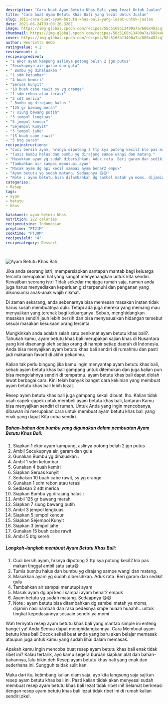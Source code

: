 ```yaml
---
description: "Cara buat Ayam Betutu Khas Bali yang lezat Untuk Jualan"
title: "Cara buat Ayam Betutu Khas Bali yang lezat Untuk Jualan"
slug: 1011-cara-buat-ayam-betutu-khas-bali-yang-lezat-untuk-jualan
date: 2021-06-24T03:08:26.328Z
image: https://img-global.cpcdn.com/recipes/58c5168b13400a7a/680x482cq70/ayam-betutu-khas-bali-foto-resep-utama.jpg
thumbnail: https://img-global.cpcdn.com/recipes/58c5168b13400a7a/680x482cq70/ayam-betutu-khas-bali-foto-resep-utama.jpg
cover: https://img-global.cpcdn.com/recipes/58c5168b13400a7a/680x482cq70/ayam-betutu-khas-bali-foto-resep-utama.jpg
author: Henrietta Webb
ratingvalue: 4.2
reviewcount: 4
recipeingredient:
- "1 ekor ayam kampung aslinya potong belah 2 jgn putus"
- "Secukupnya air garam dan gula"
- " Bumbu yg dihaluskan "
- "1 sdm ketumbar"
- "4 buah kemiri"
- "Seruas kunyit"
- "10 buah cabe rawit sy yg orange"
- "1 sdm rebon atau terasi"
- "2 sdt merica"
- " Bumbu yg dirajang halus "
- "125 gr bawang merah"
- "7 siung bawang putih"
- "3 jempol lengkuas"
- "5 jempol kencur"
- "Sejempol Kunyit"
- "3 jempol jahe"
- "15 buah cabe rawit"
- "5 btg sereh"
recipeinstructions:
- "Cuci bersih ayam, hrsnya dipotong 2 ttp sya potong kecil2 klo pas makan tinggal ambil satu satu😄"
- "Tumis bumbu halus dan bumbu yg dirajang sampe wangi dan matang."
- "Masukkan ayam yg sudah dibersihkan. Aduk rata. Beri garam dan sedikit gula"
- "Tambahkan air sampai menutupi ayam"
- "Masak ayam dg api kecil sampai ayam benar2 empuk"
- "Ayam betutu yg sudah matang. Sedaapnya 😋😋"
- "Note : ayam betutu bisa ditambahkan dg sambel matah ya moms, dijamin nasi nambah dan rasa pedesnya smpe huaah huaahh.. untuk tingkat kepedasannya sesuain sendiri ya momi"
categories:
- Resep
tags:
- ayam
- betutu
- khas

katakunci: ayam betutu khas 
nutrition: 222 calories
recipecuisine: Indonesian
preptime: "PT21M"
cooktime: "PT39M"
recipeyield: "4"
recipecategory: Dessert

---
```



![Ayam Betutu Khas Bali](https://img-global.cpcdn.com/recipes/58c5168b13400a7a/680x482cq70/ayam-betutu-khas-bali-foto-resep-utama.jpg)

Jika anda seorang istri, mempersiapkan santapan mantab bagi keluarga tercinta merupakan hal yang sangat menyenangkan untuk kita sendiri. Kewajiban seorang istri Tidak sekedar menjaga rumah saja, namun anda juga harus menyediakan keperluan gizi terpenuhi dan panganan yang dikonsumsi anak-anak wajib nikmat.

Di zaman  sekarang, anda sebenarnya bisa memesan masakan instan tidak harus susah membuatnya dulu. Tetapi ada juga mereka yang memang mau menyajikan yang terenak bagi keluarganya. Sebab, menghidangkan masakan sendiri jauh lebih bersih dan bisa menyesuaikan hidangan tersebut sesuai masakan kesukaan orang tercinta. 



Mungkinkah anda adalah salah satu penikmat ayam betutu khas bali?. Tahukah kamu, ayam betutu khas bali merupakan sajian khas di Nusantara yang kini disenangi oleh setiap orang di hampir setiap daerah di Indonesia. Anda bisa menyajikan ayam betutu khas bali sendiri di rumahmu dan pasti jadi makanan favorit di akhir pekanmu.

Kalian tak perlu bingung jika kamu ingin menyantap ayam betutu khas bali, sebab ayam betutu khas bali gampang untuk ditemukan dan juga kalian pun bisa mengolahnya sendiri di tempatmu. ayam betutu khas bali dapat diolah lewat berbagai cara. Kini telah banyak banget cara kekinian yang membuat ayam betutu khas bali lebih lezat.

Resep ayam betutu khas bali juga gampang sekali dibuat, lho. Kalian tidak usah capek-capek untuk membeli ayam betutu khas bali, lantaran Kamu bisa menyajikan sendiri di rumah. Untuk Anda yang ingin mencobanya, dibawah ini merupakan cara untuk membuat ayam betutu khas bali yang enak yang dapat Kita coba sendiri.

<!--inarticleads1-->

##### Bahan-bahan dan bumbu yang digunakan dalam pembuatan Ayam Betutu Khas Bali:

1. Siapkan 1 ekor ayam kampung, aslinya potong belah 2 jgn putus
1. Ambil Secukupnya air, garam dan gula
1. Gunakan  Bumbu yg dihaluskan :
1. Ambil 1 sdm ketumbar
1. Gunakan 4 buah kemiri
1. Siapkan Seruas kunyit
1. Sediakan 10 buah cabe rawit, sy yg orange
1. Gunakan 1 sdm rebon atau terasi
1. Sediakan 2 sdt merica
1. Siapkan  Bumbu yg dirajang halus :
1. Ambil 125 gr bawang merah
1. Siapkan 7 siung bawang putih
1. Ambil 3 jempol lengkuas
1. Siapkan 5 jempol kencur
1. Siapkan Sejempol Kunyit
1. Siapkan 3 jempol jahe
1. Gunakan 15 buah cabe rawit
1. Ambil 5 btg sereh




<!--inarticleads2-->

##### Langkah-langkah membuat Ayam Betutu Khas Bali:

1. Cuci bersih ayam, hrsnya dipotong 2 ttp sya potong kecil2 klo pas makan tinggal ambil satu satu😄
1. Tumis bumbu halus dan bumbu yg dirajang sampe wangi dan matang.
1. Masukkan ayam yg sudah dibersihkan. Aduk rata. Beri garam dan sedikit gula
1. Tambahkan air sampai menutupi ayam
1. Masak ayam dg api kecil sampai ayam benar2 empuk
1. Ayam betutu yg sudah matang. Sedaapnya 😋😋
1. Note : ayam betutu bisa ditambahkan dg sambel matah ya moms, dijamin nasi nambah dan rasa pedesnya smpe huaah huaahh.. untuk tingkat kepedasannya sesuain sendiri ya momi




Wah ternyata resep ayam betutu khas bali yang mantab simple ini enteng banget ya! Anda Semua dapat menghidangkannya. Cara Membuat ayam betutu khas bali Cocok sekali buat anda yang baru akan belajar memasak ataupun juga untuk kamu yang sudah lihai dalam memasak.

Apakah kamu ingin mencoba buat resep ayam betutu khas bali enak tidak ribet ini? Kalau tertarik, ayo kamu segera buruan siapkan alat dan bahan-bahannya, lalu bikin deh Resep ayam betutu khas bali yang enak dan sederhana ini. Sungguh taidak sulit kan. 

Maka dari itu, ketimbang kalian diam saja, ayo kita langsung saja sajikan resep ayam betutu khas bali ini. Pasti kalian tiidak akan menyesal sudah membuat resep ayam betutu khas bali lezat tidak ribet ini! Selamat berkreasi dengan resep ayam betutu khas bali lezat tidak ribet ini di rumah kalian sendiri,oke!.

